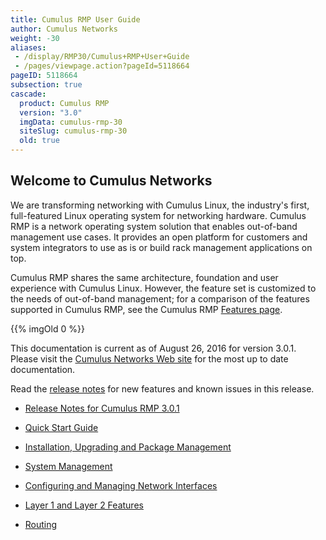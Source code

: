 ```yaml
---
title: Cumulus RMP User Guide
author: Cumulus Networks
weight: -30
aliases:
 - /display/RMP30/Cumulus+RMP+User+Guide
 - /pages/viewpage.action?pageId=5118664
pageID: 5118664
subsection: true
cascade:
  product: Cumulus RMP
  version: "3.0"
  imgData: cumulus-rmp-30
  siteSlug: cumulus-rmp-30
  old: true
---
```

## Welcome to Cumulus Networks</span>

We are transforming networking with Cumulus Linux, the industry's first,
full-featured Linux operating system for networking hardware. Cumulus
RMP is a network operating system solution that enables out-of-band
management use cases. It provides an open platform for customers and
system integrators to use as is or build rack management applications on
top.

Cumulus RMP shares the same architecture, foundation and user experience
with Cumulus Linux. However, the feature set is customized to the needs
of out-of-band management; for a comparison of the features supported in
Cumulus RMP, see the Cumulus RMP [Features
page](https://cumulusnetworks.com/cumulus-rmp/features/).

{{% imgOld 0 %}}

This documentation is current as of August 26, 2016 for version 3.0.1.
Please visit the [Cumulus Networks Web
site](http://docs.cumulusnetworks.com) for the most up to date
documentation.

Read the <span style="color: #007937;"> [release
notes](https://support.cumulusnetworks.com/hc/en-us/articles/220232128)
</span> for new features and known issues in this release.

  - [Release Notes for Cumulus
    RMP 3.0.1](https://support.cumulusnetworks.com/hc/en-us/articles/222871348-Cumulus-RMP-3-0-1-Release-Notes)

  - [Quick Start Guide](/cumulus-rmp-30/Quick-Start-Guide)

  - [Installation, Upgrading and Package
    Management](/cumulus-rmp-30/System-Management/Installation-Upgrading-and-Package-Management/)

  - [System Management](/cumulus-rmp-30/System-Management/)

  - [Configuring and Managing Network
    Interfaces](/cumulus-rmp-30/Configuring-and-Managing-Network-Interfaces/)

  - [Layer 1 and Layer 2
    Features](/cumulus-rmp-30/Layer-1-and-Layer-2-Features/)

  - [Routing](/cumulus-rmp-30/Routing/)


